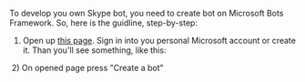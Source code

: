To develop you own Skype bot, you need to create bot on Microsoft Bots Framework. So, here is the guidline, step-by-step:
1) Open up <a href="https://dev.botframework.com/bots">this page</a>. Sign in into you personal Microsoft account or create it. 
  Than you'll see something, like this: 
  <img src="">
2) On opened page press "Create a bot"
  <img src="">
